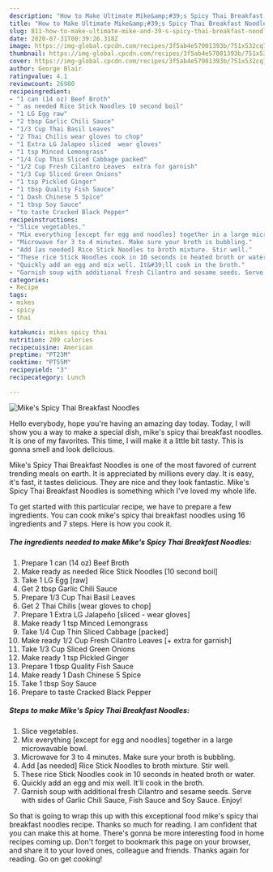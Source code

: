 ```yaml
---
description: "How to Make Ultimate Mike&amp;#39;s Spicy Thai Breakfast Noodles"
title: "How to Make Ultimate Mike&amp;#39;s Spicy Thai Breakfast Noodles"
slug: 811-how-to-make-ultimate-mike-and-39-s-spicy-thai-breakfast-noodles
date: 2020-07-31T00:39:26.318Z
image: https://img-global.cpcdn.com/recipes/3f5ab4e57001393b/751x532cq70/mikes-spicy-thai-breakfast-noodles-recipe-main-photo.jpg
thumbnail: https://img-global.cpcdn.com/recipes/3f5ab4e57001393b/751x532cq70/mikes-spicy-thai-breakfast-noodles-recipe-main-photo.jpg
cover: https://img-global.cpcdn.com/recipes/3f5ab4e57001393b/751x532cq70/mikes-spicy-thai-breakfast-noodles-recipe-main-photo.jpg
author: George Blair
ratingvalue: 4.1
reviewcount: 26980
recipeingredient:
- "1 can (14 oz) Beef Broth"
- " as needed Rice Stick Noodles 10 second boil"
- "1 LG Egg raw"
- "2 tbsp Garlic Chili Sauce"
- "1/3 Cup Thai Basil Leaves"
- "2 Thai Chilis wear gloves to chop"
- "1 Extra LG Jalapeo sliced  wear gloves"
- "1 tsp Minced Lemongrass"
- "1/4 Cup Thin Sliced Cabbage packed"
- "1/2 Cup Fresh Cilantro Leaves  extra for garnish"
- "1/3 Cup Sliced Green Onions"
- "1 tsp Pickled Ginger"
- "1 tbsp Quality Fish Sauce"
- "1 Dash Chinese 5 Spice"
- "1 tbsp Soy Sauce"
- "to taste Cracked Black Pepper"
recipeinstructions:
- "Slice vegetables."
- "Mix everything [except for egg and noodles] together in a large microwavable bowl."
- "Microwave for 3 to 4 minutes. Make sure your broth is bubbling."
- "Add [as needed] Rice Stick Noodles to broth mixture. Stir well."
- "These rice Stick Noodles cook in 10 seconds in heated broth or water."
- "Quickly add an egg and mix well. It&#39;ll cook in the broth."
- "Garnish soup with additional fresh Cilantro and sesame seeds. Serve with sides of Garlic Chili Sauce, Fish Sauce and Soy Sauce. Enjoy!"
categories:
- Recipe
tags:
- mikes
- spicy
- thai

katakunci: mikes spicy thai 
nutrition: 209 calories
recipecuisine: American
preptime: "PT23M"
cooktime: "PT55M"
recipeyield: "3"
recipecategory: Lunch

---
```



![Mike&#39;s Spicy Thai Breakfast Noodles](https://img-global.cpcdn.com/recipes/3f5ab4e57001393b/751x532cq70/mikes-spicy-thai-breakfast-noodles-recipe-main-photo.jpg)

Hello everybody, hope you're having an amazing day today. Today, I will show you a way to make a special dish, mike&#39;s spicy thai breakfast noodles. It is one of my favorites. This time, I will make it a little bit tasty. This is gonna smell and look delicious.

Mike&#39;s Spicy Thai Breakfast Noodles is one of the most favored of current trending meals on earth. It is appreciated by millions every day. It is easy, it's fast, it tastes delicious. They are nice and they look fantastic. Mike&#39;s Spicy Thai Breakfast Noodles is something which I've loved my whole life.




To get started with this particular recipe, we have to prepare a few ingredients. You can cook mike&#39;s spicy thai breakfast noodles using 16 ingredients and 7 steps. Here is how you cook it.

<!--inarticleads1-->

##### The ingredients needed to make Mike&#39;s Spicy Thai Breakfast Noodles:

1. Prepare 1 can (14 oz) Beef Broth
1. Make ready  as needed Rice Stick Noodles [10 second boil]
1. Take 1 LG Egg [raw]
1. Get 2 tbsp Garlic Chili Sauce
1. Prepare 1/3 Cup Thai Basil Leaves
1. Get 2 Thai Chilis [wear gloves to chop]
1. Prepare 1 Extra LG Jalapeño [sliced - wear gloves]
1. Make ready 1 tsp Minced Lemongrass
1. Take 1/4 Cup Thin Sliced Cabbage [packed]
1. Make ready 1/2 Cup Fresh Cilantro Leaves [+ extra for garnish]
1. Take 1/3 Cup Sliced Green Onions
1. Make ready 1 tsp Pickled Ginger
1. Prepare 1 tbsp Quality Fish Sauce
1. Make ready 1 Dash Chinese 5 Spice
1. Take 1 tbsp Soy Sauce
1. Prepare to taste Cracked Black Pepper




<!--inarticleads2-->

##### Steps to make Mike&#39;s Spicy Thai Breakfast Noodles:

1. Slice vegetables.
1. Mix everything [except for egg and noodles] together in a large microwavable bowl.
1. Microwave for 3 to 4 minutes. Make sure your broth is bubbling.
1. Add [as needed] Rice Stick Noodles to broth mixture. Stir well.
1. These rice Stick Noodles cook in 10 seconds in heated broth or water.
1. Quickly add an egg and mix well. It&#39;ll cook in the broth.
1. Garnish soup with additional fresh Cilantro and sesame seeds. Serve with sides of Garlic Chili Sauce, Fish Sauce and Soy Sauce. Enjoy!




So that is going to wrap this up with this exceptional food mike&#39;s spicy thai breakfast noodles recipe. Thanks so much for reading. I am confident that you can make this at home. There's gonna be more interesting food in home recipes coming up. Don't forget to bookmark this page on your browser, and share it to your loved ones, colleague and friends. Thanks again for reading. Go on get cooking!
